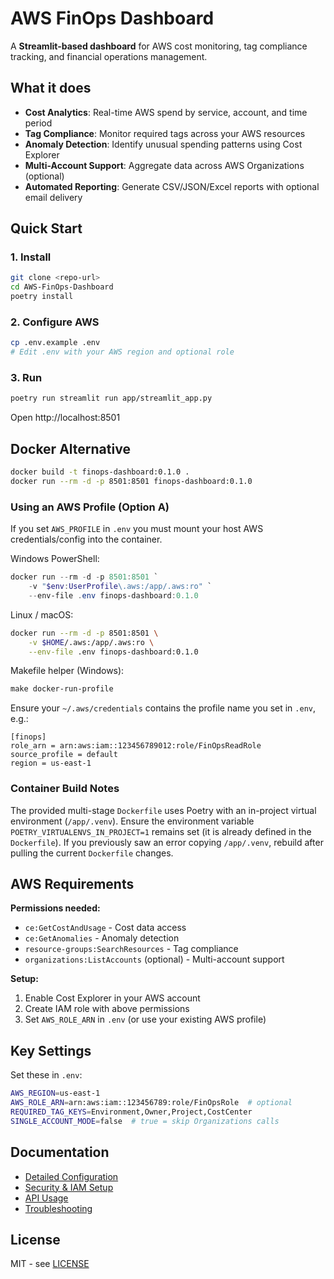# AWS FinOps Dashboard

A **Streamlit-based dashboard** for AWS cost monitoring, tag compliance tracking, and financial operations management.

## What it does

- **Cost Analytics**: Real-time AWS spend by service, account, and time period
- **Tag Compliance**: Monitor required tags across your AWS resources  
- **Anomaly Detection**: Identify unusual spending patterns using Cost Explorer
- **Multi-Account Support**: Aggregate data across AWS Organizations (optional)
- **Automated Reporting**: Generate CSV/JSON/Excel reports with optional email delivery

## Quick Start

### 1. Install
```bash
git clone <repo-url>
cd AWS-FinOps-Dashboard
poetry install
```

### 2. Configure AWS
```bash
cp .env.example .env
# Edit .env with your AWS region and optional role
```

### 3. Run
```bash
poetry run streamlit run app/streamlit_app.py
```
Open http://localhost:8501

## Docker Alternative
```bash
docker build -t finops-dashboard:0.1.0 .
docker run --rm -d -p 8501:8501 finops-dashboard:0.1.0
```

### Using an AWS Profile (Option A)
If you set `AWS_PROFILE` in `.env` you must mount your host AWS credentials/config into the container.

Windows PowerShell:
```powershell
docker run --rm -d -p 8501:8501 `
	-v "$env:UserProfile\.aws:/app/.aws:ro" `
	--env-file .env finops-dashboard:0.1.0
```

Linux / macOS:
```bash
docker run --rm -d -p 8501:8501 \
	-v $HOME/.aws:/app/.aws:ro \
	--env-file .env finops-dashboard:0.1.0
```

Makefile helper (Windows):
```powershell
make docker-run-profile
```

Ensure your `~/.aws/credentials` contains the profile name you set in `.env`, e.g.:
```
[finops]
role_arn = arn:aws:iam::123456789012:role/FinOpsReadRole
source_profile = default
region = us-east-1
```

### Container Build Notes
The provided multi-stage `Dockerfile` uses Poetry with an in-project virtual environment (`/app/.venv`). Ensure the environment variable `POETRY_VIRTUALENVS_IN_PROJECT=1` remains set (it is already defined in the `Dockerfile`). If you previously saw an error copying `/app/.venv`, rebuild after pulling the current `Dockerfile` changes.

## AWS Requirements

**Permissions needed:**
- `ce:GetCostAndUsage` - Cost data access
- `ce:GetAnomalies` - Anomaly detection  
- `resource-groups:SearchResources` - Tag compliance
- `organizations:ListAccounts` (optional) - Multi-account support

**Setup:**
1. Enable Cost Explorer in your AWS account
2. Create IAM role with above permissions
3. Set `AWS_ROLE_ARN` in `.env` (or use your existing AWS profile)

## Key Settings

Set these in `.env`:

```bash
AWS_REGION=us-east-1
AWS_ROLE_ARN=arn:aws:iam::123456789:role/FinOpsRole  # optional
REQUIRED_TAG_KEYS=Environment,Owner,Project,CostCenter
SINGLE_ACCOUNT_MODE=false  # true = skip Organizations calls
```

## Documentation

- [Detailed Configuration](docs/configuration.md)
- [Security & IAM Setup](docs/security.md)
- [API Usage](docs/api.md)
- [Troubleshooting](docs/troubleshooting.md)

## License

MIT - see [LICENSE](LICENSE)
